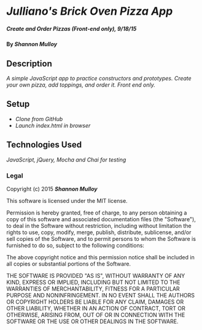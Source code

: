 # _Julliano's Brick Oven Pizza App_

##### _Create and Order Pizzas (Front-end only), 9/18/15_

#### By _**Shannon Mulloy**_

## Description

_A simple JavaScript app to practice constructors and prototypes. Create your own pizza, add toppings, and order it. Front end only._

## Setup

* _Clone from GitHub_
* _Launch index.html in browser_

## Technologies Used

_JavaScript, jQuery, Mocha and Chai for testing_

### Legal

Copyright (c) 2015 **_Shannon Mulloy_**

This software is licensed under the MIT license.

Permission is hereby granted, free of charge, to any person obtaining a copy
of this software and associated documentation files (the "Software"), to deal
in the Software without restriction, including without limitation the rights
to use, copy, modify, merge, publish, distribute, sublicense, and/or sell
copies of the Software, and to permit persons to whom the Software is
furnished to do so, subject to the following conditions:

The above copyright notice and this permission notice shall be included in
all copies or substantial portions of the Software.

THE SOFTWARE IS PROVIDED "AS IS", WITHOUT WARRANTY OF ANY KIND, EXPRESS OR
IMPLIED, INCLUDING BUT NOT LIMITED TO THE WARRANTIES OF MERCHANTABILITY,
FITNESS FOR A PARTICULAR PURPOSE AND NONINFRINGEMENT. IN NO EVENT SHALL THE
AUTHORS OR COPYRIGHT HOLDERS BE LIABLE FOR ANY CLAIM, DAMAGES OR OTHER
LIABILITY, WHETHER IN AN ACTION OF CONTRACT, TORT OR OTHERWISE, ARISING FROM,
OUT OF OR IN CONNECTION WITH THE SOFTWARE OR THE USE OR OTHER DEALINGS IN
THE SOFTWARE.
